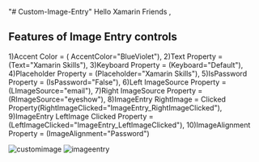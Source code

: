 "# Custom-Image-Entry" 
Hello Xamarin Friends , 
## Features of Image Entry controls
1)Accent Color = ( AccentColor="BlueViolet"),
2)Text Property = (Text="Xamarin Skills"),
3)Keyboard Property = (Keyboard="Default"),
4)Placeholder Property = (Placeholder="Xamarin Skills"),
5)IsPassword Property = (IsPassword="False"),
6)Left ImageSource Property = (LImageSource="email"),
7)Right ImageSource Property = (RImageSource="eyeshow"),
8)ImageEntry RightImage = Clicked Property(RightImageClicked="ImageEntry_RightImageClicked"),
9)ImageEntry LeftImage Clicked Property = (LeftImageClicked="ImageEntry_LeftImageClicked"),
10)ImageAlignment Property = (ImageAlignment="Password")

![customimage](https://user-images.githubusercontent.com/33056625/34735390-4d517068-f595-11e7-87e4-a5e9f0ababa3.gif)
![imageentry](https://user-images.githubusercontent.com/33056625/34735391-4d8a3538-f595-11e7-80ab-1812281228d1.gif)

